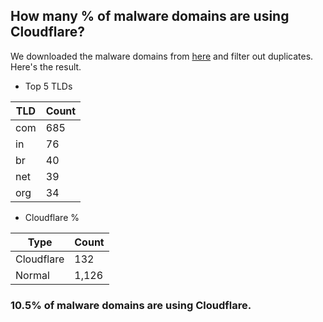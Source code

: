 ## How many % of malware domains are using Cloudflare?


We downloaded the malware domains from [here](https://urlhaus.abuse.ch) and filter out duplicates.
Here's the result.


[//]: # (start replacement)


- Top 5 TLDs

| TLD | Count |
| --- | --- |
| com | 685 |
| in | 76 |
| br | 40 |
| net | 39 |
| org | 34 |


- Cloudflare %

| Type | Count |
| --- | --- |
| Cloudflare | 132 |
| Normal | 1,126 |


### 10.5% of malware domains are using Cloudflare.